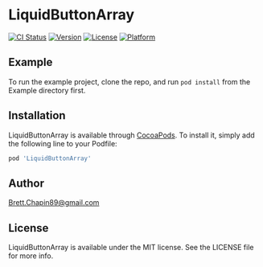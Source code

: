 # LiquidButtonArray

[![CI Status](https://img.shields.io/travis/BlackRoseAngel/LiquidButtonArray.svg?style=flat)](https://travis-ci.org/BlackRoseAngel/LiquidButtonArray)
[![Version](https://img.shields.io/cocoapods/v/LiquidButtonArray.svg?style=flat)](https://cocoapods.org/pods/LiquidButtonArray)
[![License](https://img.shields.io/cocoapods/l/LiquidButtonArray.svg?style=flat)](https://cocoapods.org/pods/LiquidButtonArray)
[![Platform](https://img.shields.io/cocoapods/p/LiquidButtonArray.svg?style=flat)](https://cocoapods.org/pods/LiquidButtonArray)

## Example

To run the example project, clone the repo, and run `pod install` from the Example directory first.

## Installation

LiquidButtonArray is available through [CocoaPods](https://cocoapods.org). To install
it, simply add the following line to your Podfile:

```ruby
pod 'LiquidButtonArray'
```

## Author

Brett.Chapin89@gmail.com

## License

LiquidButtonArray is available under the MIT license. See the LICENSE file for more info.
